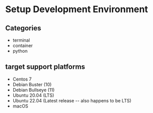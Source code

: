 # Setup Development Environment

## Categories

- terminal
- container
- python

## target support platforms

- Centos 7
- Debian Buster (10)
- Debian Bullseye (11)
- Ubuntu 20.04 (LTS)
- Ubuntu 22.04 (Latest release -- also happens to be LTS)
- macOS
